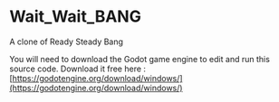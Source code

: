 # Wait_Wait_BANG
 A clone of Ready Steady Bang


You will need to download the Godot game engine to edit and run this source code.
Download it free here : [https://godotengine.org/download/windows/](https://godotengine.org/download/windows/)
